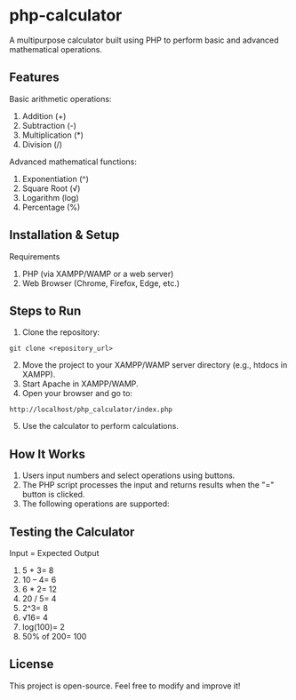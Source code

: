 # php-calculator
A multipurpose calculator built using PHP to perform basic and advanced mathematical operations.
## Features
Basic arithmetic operations:
1.	Addition (+)
2.	Subtraction (-)
3.	Multiplication (*)
4.	Division (/)

Advanced mathematical functions:

1.	Exponentiation (^)
2.	Square Root (√)
3.	Logarithm (log)
4.	Percentage (%)
## Installation & Setup
Requirements
1.	PHP (via XAMPP/WAMP or a web server)
2.	Web Browser (Chrome, Firefox, Edge, etc.)
## Steps to Run
1.	Clone the repository:
```
git clone <repository_url>
```
2.	Move the project to your XAMPP/WAMP server directory (e.g., htdocs in XAMPP).
3.	Start Apache in XAMPP/WAMP.
4.	Open your browser and go to:
```
http://localhost/php_calculator/index.php
```
5.	Use the calculator to perform calculations.
## How It Works
1.	Users input numbers and select operations using buttons.
2.	The PHP script processes the input and returns results when the "=" button is clicked.
3.	The following operations are supported:
## Testing the Calculator
Input = Expected Output
1.	5 + 3= 8
2.	10 – 4= 6
3.	6 * 2= 12
4.	20 / 5= 4
5.	2^3= 8
6.	√16= 4
7.	log(100)= 2
8.	50% of 200= 100
## License
This project is open-source. Feel free to modify and improve it!

